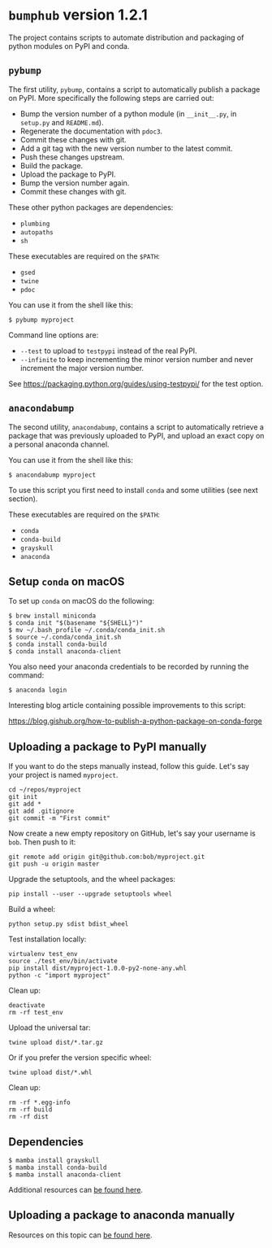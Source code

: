 # `bumphub` version 1.2.1

The project contains scripts to automate distribution and packaging of python modules on PyPI and conda.

## `pybump`

The first utility, `pybump`, contains a script to automatically publish a package on PyPI.
More specifically the following steps are carried out:

* Bump the version number of a python module (in `__init__.py`, in `setup.py` and `README.md`).
* Regenerate the documentation with `pdoc3`.
* Commit these changes with git.
* Add a git tag with the new version number to the latest commit.
* Push these changes upstream.
* Build the package.
* Upload the package to PyPI.
* Bump the version number again.
* Commit these changes with git.

These other python packages are dependencies:

* `plumbing`
* `autopaths`
* `sh`

These executables are required on the `$PATH`:

* `gsed`
* `twine`
* `pdoc`

You can use it from the shell like this:

    $ pybump myproject

Command line options are:

* `--test` to upload to `testpypi` instead of the real PyPI.
* `--infinite` to keep incrementing the minor version number and never increment the major version number.

See https://packaging.python.org/guides/using-testpypi/ for the test option.


## `anacondabump`

The second utility, `anacondabump`, contains a script to automatically retrieve a package that was previously uploaded to PyPI, and upload an exact copy on a personal anaconda channel.

You can use it from the shell like this:

    $ anacondabump myproject

To use this script you first need to install `conda` and some utilities (see next section).

These executables are required on the `$PATH`:

* `conda`
* `conda-build`
* `grayskull`
* `anaconda`


## Setup `conda` on macOS

To set up `conda` on macOS do the following:

    $ brew install miniconda
    $ conda init "$(basename "${SHELL}")"
    $ mv ~/.bash_profile ~/.conda/conda_init.sh
    $ source ~/.conda/conda_init.sh
    $ conda install conda-build
    $ conda install anaconda-client

You also need your anaconda credentials to be recorded by running the command:

    $ anaconda login

Interesting blog article containing possible improvements to this script:

https://blog.gishub.org/how-to-publish-a-python-package-on-conda-forge


## Uploading a package to PyPI manually

If you want to do the steps manually instead, follow this guide. Let's say your project is named `myproject`.

    cd ~/repos/myproject
    git init
    git add *
    git add .gitignore
    git commit -m "First commit"

Now create a new empty repository on GitHub, let's say your username is `bob`. Then push to it:

    git remote add origin git@github.com:bob/myproject.git
    git push -u origin master

Upgrade the setuptools, and the wheel packages:

    pip install --user --upgrade setuptools wheel

Build a wheel:

    python setup.py sdist bdist_wheel

Test installation locally:

    virtualenv test_env
    source ./test_env/bin/activate
    pip install dist/myproject-1.0.0-py2-none-any.whl
    python -c "import myproject"

Clean up:

    deactivate
    rm -rf test_env

Upload the universal tar:

    twine upload dist/*.tar.gz

Or if you prefer the version specific wheel:

    twine upload dist/*.whl

Clean up:

    rm -rf *.egg-info
    rm -rf build
    rm -rf dist

## Dependencies

    $ mamba install grayskull
    $ mamba install conda-build
    $ mamba install anaconda-client

Additional resources can [be found here](https://packaging.python.org/guides/distributing-packages-using-setuptools/#uploading-your-project-to-pypi).

## Uploading a package to anaconda manually

Resources on this topic can [be found here](https://conda.io/projects/conda-build/en/latest/user-guide/tutorials/build-pkgs-skeleton.html).
